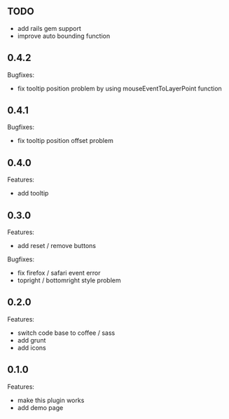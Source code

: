 ## TODO

  * add rails gem support
  * improve auto bounding function

## 0.4.2

Bugfixes:

  * fix tooltip position problem by using mouseEventToLayerPoint function

## 0.4.1

Bugfixes:

  * fix tooltip position offset problem

## 0.4.0

Features:

  * add tooltip

## 0.3.0

Features:

  * add reset / remove buttons

Bugfixes:

  * fix firefox / safari event error
  * topright / bottomright style problem

## 0.2.0

Features:

  * switch code base to coffee / sass
  * add grunt
  * add icons

## 0.1.0

Features:

  * make this plugin works
  * add demo page
